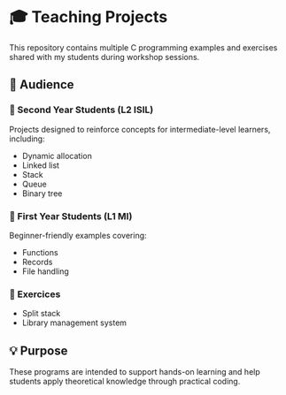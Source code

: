 # 🎓 Teaching Projects

This repository contains multiple C programming examples and exercises shared with my students during workshop sessions.

## 📘 Audience

### 🔹 Second Year Students (L2 ISIL)
Projects designed to reinforce concepts for intermediate-level learners, including:
- Dynamic allocation
- Linked list
- Stack
- Queue
- Binary tree

### 🔹 First Year Students (L1 MI)
Beginner-friendly examples covering:
- Functions
- Records
- File handling

### 🔹 Exercices
- Split stack
- Library management system

## 💡 Purpose

These programs are intended to support hands-on learning and help students apply theoretical knowledge through practical coding.
